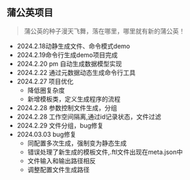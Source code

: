 ## 蒲公英项目
> 蒲公英的种子漫天飞舞，落在哪里，哪里就有新的蒲公英！

- 2024.2.18动静生成文件、命令模式demo
- 2024.2.19命令行生成demo项目完成
- 2024.2.20 pm 自动生成数据模型实现
- 2024.2.22 通过元数据动态生成命令行工具
- 2024.2.27 项目优化
  - 降低圈复杂度
  - 新增模板类，定义生成程序的流程
- 2024.2.28 参数控制文件生成，分组
- 2024.2.28 工作空间隔离,通过id记录状态，文件过滤
- 2024.2.29 文件分组，bug修复
- 2024.03.03 bug修复
  - 同配置多次生成，强制变为静态生成
  - 错误处理了新生成的模板文件,.ftl文件出现在meta.json中
  - 文件输入和输出路径相反
  - 调整配置文件生成路径
